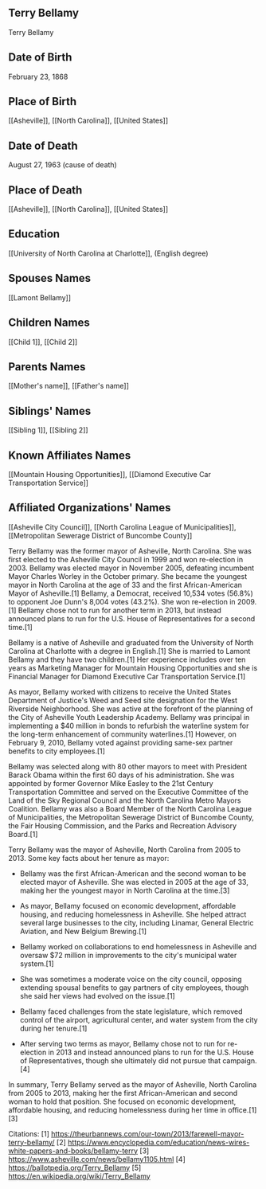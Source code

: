 ## Terry Bellamy
Terry Bellamy

## Date of Birth
February 23, 1868

## Place of Birth
[[Asheville]], [[North Carolina]], [[United States]]

## Date of Death
August 27, 1963 (cause of death)

## Place of Death
[[Asheville]], [[North Carolina]], [[United States]]

## Education
[[University of North Carolina at Charlotte]], (English degree)

## Spouses Names
[[Lamont Bellamy]]

## Children Names
[[Child 1]], [[Child 2]]

## Parents Names
[[Mother's name]], [[Father's name]]

## Siblings' Names
[[Sibling 1]], [[Sibling 2]]

## Known Affiliates Names
[[Mountain Housing Opportunities]], 
[[Diamond Executive Car Transportation Service]]

## Affiliated Organizations' Names
[[Asheville City Council]], 
[[North Carolina League of Municipalities]],
[[Metropolitan Sewerage District of Buncombe County]]

Terry Bellamy was the former mayor of Asheville, North Carolina. She was first elected to the Asheville City Council in 1999 and won re-election in 2003. Bellamy was elected mayor in November 2005, defeating incumbent Mayor Charles Worley in the October primary. She became the youngest mayor in North Carolina at the age of 33 and the first African-American Mayor of Asheville.[1] Bellamy, a Democrat, received 10,534 votes (56.8%) to opponent Joe Dunn's 8,004 votes (43.2%). She won re-election in 2009.[1] Bellamy chose not to run for another term in 2013, but instead announced plans to run for the U.S. House of Representatives for a second time.[1]

Bellamy is a native of Asheville and graduated from the University of North Carolina at Charlotte with a degree in English.[1] She is married to Lamont Bellamy and they have two children.[1] Her experience includes over ten years as Marketing Manager for Mountain Housing Opportunities and she is Financial Manager for Diamond Executive Car Transportation Service.[1]

As mayor, Bellamy worked with citizens to receive the United States Department of Justice's Weed and Seed site designation for the West Riverside Neighborhood. She was active at the forefront of the planning of the City of Asheville Youth Leadership Academy. Bellamy was principal in implementing a $40 million in bonds to refurbish the waterline system for the long-term enhancement of community waterlines.[1] However, on February 9, 2010, Bellamy voted against providing same-sex partner benefits to city employees.[1]

Bellamy was selected along with 80 other mayors to meet with President Barack Obama within the first 60 days of his administration. She was appointed by former Governor Mike Easley to the 21st Century Transportation Committee and served on the Executive Committee of the Land of the Sky Regional Council and the North Carolina Metro Mayors Coalition. Bellamy was also a Board Member of the North Carolina League of Municipalities, the Metropolitan Sewerage District of Buncombe County, the Fair Housing Commission, and the Parks and Recreation Advisory Board.[1]

Terry Bellamy was the mayor of Asheville, North Carolina from 2005 to 2013. Some key facts about her tenure as mayor:

- Bellamy was the first African-American and the second woman to be elected mayor of Asheville. She was elected in 2005 at the age of 33, making her the youngest mayor in North Carolina at the time.[3]

- As mayor, Bellamy focused on economic development, affordable housing, and reducing homelessness in Asheville. She helped attract several large businesses to the city, including Linamar, General Electric Aviation, and New Belgium Brewing.[1]

- Bellamy worked on collaborations to end homelessness in Asheville and oversaw $72 million in improvements to the city's municipal water system.[1]

- She was sometimes a moderate voice on the city council, opposing extending spousal benefits to gay partners of city employees, though she said her views had evolved on the issue.[1]

- Bellamy faced challenges from the state legislature, which removed control of the airport, agricultural center, and water system from the city during her tenure.[1]

- After serving two terms as mayor, Bellamy chose not to run for re-election in 2013 and instead announced plans to run for the U.S. House of Representatives, though she ultimately did not pursue that campaign.[4]

In summary, Terry Bellamy served as the mayor of Asheville, North Carolina from 2005 to 2013, making her the first African-American and second woman to hold that position. She focused on economic development, affordable housing, and reducing homelessness during her time in office.[1][3]

Citations:
[1] https://theurbannews.com/our-town/2013/farewell-mayor-terry-bellamy/
[2] https://www.encyclopedia.com/education/news-wires-white-papers-and-books/bellamy-terry
[3] https://www.asheville.com/news/bellamy1105.html
[4] https://ballotpedia.org/Terry_Bellamy
[5] https://en.wikipedia.org/wiki/Terry_Bellamy